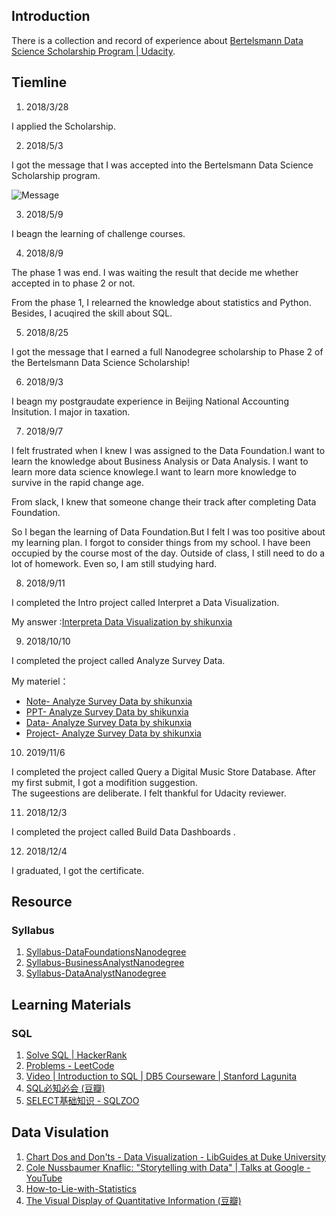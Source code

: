 ## Introduction

There is a collection and record of experience about [Bertelsmann Data Science Scholarship Program \| Udacity](https://www.udacity.com/bertelsmann-data-scholarships).



## Tiemline

1. 2018/3/28

  I applied the Scholarship.
 
2. 2018/5/3

 I got the message that I was accepted into the Bertelsmann Data Science Scholarship program.
 
 ![Message](https://ws1.sinaimg.cn/large/006tNbRwly1fxuy5cyiquj30u00u04qp.jpg)
 
3. 2018/5/9

 I beagn the learning of challenge courses.
 
4. 2018/8/9

 The phase 1 was end. I was waiting the result that decide me whether accepted in to phase 2 or not.
  
 From the phase 1, I relearned the knowledge about statistics and Python. Besides, I acuqired the skill about SQL.
   
5. 2018/8/25

 I got the message that I earned a full Nanodegree scholarship to Phase 2 of the Bertelsmann Data Science Scholarship!
   
6. 2018/9/3
   
 I beagn my postgraudate experience in Beijing National Accounting Insitution. I major in taxation.
   
7. 2018/9/7

 I felt frustrated when I knew I was assigned to the Data Foundation.I want to learn the knowledge about Business Analysis or Data Analysis. I want to learn more data science knowlege.I want to learn more knowledge to survive in the rapid change age.

 From slack, I knew that someone change their track after completing Data Foundation.
 
 So I began the learning of Data Foundation.But I felt I was too positive about my learning plan. I forgot to consider things from my school. I have been occupied by the course most of the day. Outside of class, I still need to do a lot of homework. Even so, I am still studying hard.
   
8. 2018/9/11   
 
 I completed the Intro​ project called ​Interpret​ ​a​ ​Data​ ​Visualization​ .
 
 My answer :[​Interpret​ ​a​ ​Data​ ​Visualization​ by shikunxia ](https://github.com/Echocruise/data-foundations/blob/master/01%20%E2%80%8BInterpret%E2%80%8B%20%E2%80%8Ba%E2%80%8B%20%E2%80%8BData%E2%80%8B%20%E2%80%8BVisualization%E2%80%8B%20/%E2%80%8BInterpret%E2%80%8B%20%E2%80%8Ba%E2%80%8B%20%E2%80%8BData%E2%80%8B%20%E2%80%8BVisualization%E2%80%8B%20by%20shikunxia%20.md)
   
9. 2018/10/10

 I completed the project called  Analyze Survey Data.
 
 My materiel：
 
 - [Note- Analyze Survey Data by shikunxia]()
 - [PPT- Analyze Survey Data by shikunxia]()
 - [Data- Analyze Survey Data by shikunxia]()
 - [Project- Analyze Survey Data by shikunxia]()

10. 2019/11/6

 I completed the project called Query a Digital Music Store Database. After my first submit, I got a modifition suggestion.   
 The sugeestions are deliberate. I felt thankful for Udacity reviewer.
 
11. 2018/12/3

 I completed the project called Build Data Dashboards .

12. 2018/12/4

 I graduated, I got the certificate.

## Resource

### Syllabus

1. [Syllabus-DataFoundationsNanodegree](https://github.com/Echocruise/data-foundations/blob/master/Syllabus/Syllabus-DataFoundationsNanodegree.pdf)
2. [Syllabus-BusinessAnalystNanodegree](https://github.com/Echocruise/data-foundations/blob/master/Syllabus/Syllabus-BusinessAnalystNanodegree.pdf)
3. [Syllabus-DataAnalystNanodegree](https://github.com/Echocruise/data-foundations/blob/master/Syllabus/Syllabus-DataAnalystNanodegree.pdf)

## Learning Materials 

### SQL 

1. [Solve SQL | HackerRank](https://www.hackerrank.com/domains/sql?filters%5Bsubdomains%5D%5B%5D=select)
2. [Problems \- LeetCode](https://leetcode.com/problemset/database/)
3. [Video \| Introduction to SQL \| DB5 Courseware \| Stanford Lagunita](https://lagunita.stanford.edu/courses/DB/SQL/SelfPaced/courseware/ch-sql/seq-vid-introduction_to_sql/)
4. [SQL必知必会 \(豆瓣\)](https://book.douban.com/subject/24250054/)
5. [SELECT基础知识 \- SQLZOO](http://sqlzoo.net/wiki/SELECT_basics)

## Data Visulation
1. [Chart Dos and Don'ts \- Data Visualization \- LibGuides at Duke University](https://guides.library.duke.edu/datavis/topten)
2. [Cole Nussbaumer Knaflic: "Storytelling with Data" \| Talks at Google \- YouTube](https://www.youtube.com/watch?v=8EMW7io4rSI)
3. [How-to-Lie-with-Statistics](http://faculty.neu.edu.cn/cc/zhangyf/papers/How-to-Lie-with-Statistics.pdf)
4. [The Visual Display of Quantitative Information \(豆瓣\)](https://book.douban.com/subject/1316642/)





































































 


